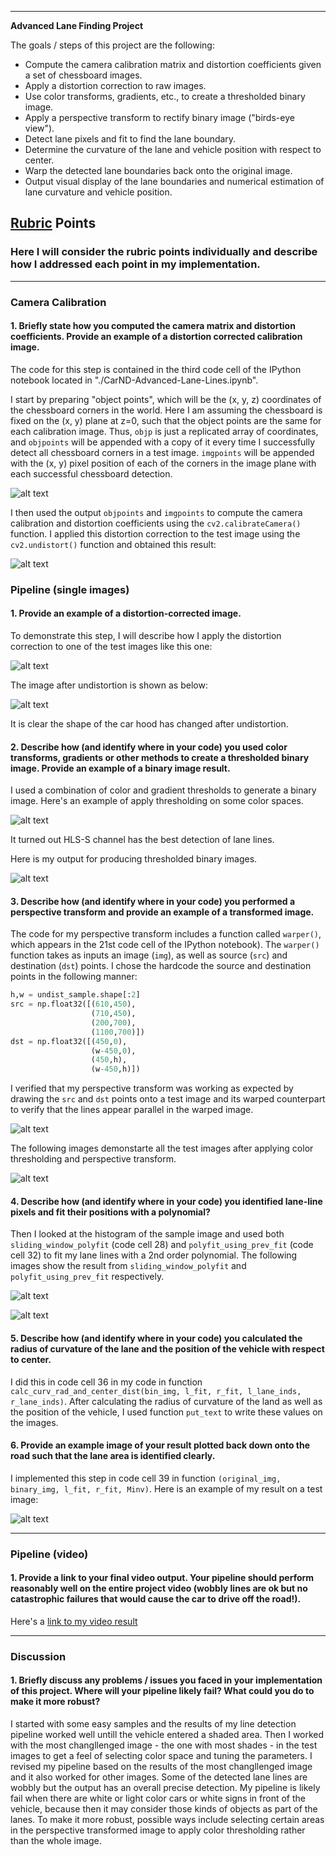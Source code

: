
---

**Advanced Lane Finding Project**

The goals / steps of this project are the following:

* Compute the camera calibration matrix and distortion coefficients given a set of chessboard images.
* Apply a distortion correction to raw images.
* Use color transforms, gradients, etc., to create a thresholded binary image.
* Apply a perspective transform to rectify binary image ("birds-eye view").
* Detect lane pixels and fit to find the lane boundary.
* Determine the curvature of the lane and vehicle position with respect to center.
* Warp the detected lane boundaries back onto the original image.
* Output visual display of the lane boundaries and numerical estimation of lane curvature and vehicle position.

[//]: # (Image References)

[image1]: ./output_images/0camera_caliberation.png 
[image2]: ./output_images/1undistort.png 
[image3]: ./output_images/2sample.png 
[image4]: ./output_images/3sample_undistored.png 
[image5]: ./output_images/4channel.png 
[image6]: ./output_images/5channel_thresh.png 
[image7]: ./output_images/6gradient.png 
[image8]: ./output_images/7thresh_magnitude.png 
[image9]: ./output_images/8thresh_dir.png 
[image10]: ./output_images/9pipe_res.png 
[image11]: ./output_images/10undist.png 
[image12]: ./output_images/11color_pipeline.png 
[image13]: ./output_images/12histogram.png 
[image14]: ./output_images/13rec_fit.png 
[image15]: ./output_images/14fitpoly.png 
[image16]: ./output_images/15sample_output.png
[image17]: ./output_images/16all_output.png 
[video1]: ./project_video_output.mp4 "Video"

## [Rubric](https://review.udacity.com/#!/rubrics/571/view) Points

### Here I will consider the rubric points individually and describe how I addressed each point in my implementation.  

---

### Camera Calibration

#### 1. Briefly state how you computed the camera matrix and distortion coefficients. Provide an example of a distortion corrected calibration image.

The code for this step is contained in the third code cell of the IPython notebook located in "./CarND-Advanced-Lane-Lines.ipynb".  

I start by preparing "object points", which will be the (x, y, z) coordinates of the chessboard corners in the world. Here I am assuming the chessboard is fixed on the (x, y) plane at z=0, such that the object points are the same for each calibration image.  Thus, `objp` is just a replicated array of coordinates, and `objpoints` will be appended with a copy of it every time I successfully detect all chessboard corners in a test image.  `imgpoints` will be appended with the (x, y) pixel position of each of the corners in the image plane with each successful chessboard detection.  

![alt text][image1]

I then used the output `objpoints` and `imgpoints` to compute the camera calibration and distortion coefficients using the `cv2.calibrateCamera()` function.  I applied this distortion correction to the test image using the `cv2.undistort()` function and obtained this result: 

![alt text][image2]

### Pipeline (single images)

#### 1. Provide an example of a distortion-corrected image.

To demonstrate this step, I will describe how I apply the distortion correction to one of the test images like this one:

![alt text][image3]

The image after undistortion is shown as below:

![alt text][image4]

It is clear the shape of the car hood has changed after undistortion.

#### 2. Describe how (and identify where in your code) you used color transforms, gradients or other methods to create a thresholded binary image.  Provide an example of a binary image result.

I used a combination of color and gradient thresholds to generate a binary image.  Here's an example of apply thresholding on some color spaces. 

![alt text][image6]

It turned out HLS-S channel has the best detection of lane lines.

Here is my output for producing thresholded binary images. 

![alt text][image10]

#### 3. Describe how (and identify where in your code) you performed a perspective transform and provide an example of a transformed image.

The code for my perspective transform includes a function called `warper()`, which appears in the 21st code cell of the IPython notebook).  The `warper()` function takes as inputs an image (`img`), as well as source (`src`) and destination (`dst`) points.  I chose the hardcode the source and destination points in the following manner:

```python
h,w = undist_sample.shape[:2]
src = np.float32([(610,450),
                  (710,450), 
                  (200,700), 
                  (1100,700)])
dst = np.float32([(450,0),
                  (w-450,0),
                  (450,h),
                  (w-450,h)])
```

I verified that my perspective transform was working as expected by drawing the `src` and `dst` points onto a test image and its warped counterpart to verify that the lines appear parallel in the warped image.

![alt text][image11]

The following images demonstarte all the test images after applying color thresholding and perspective transform.

![alt text][image12]

#### 4. Describe how (and identify where in your code) you identified lane-line pixels and fit their positions with a polynomial?

Then I looked at the histogram of the sample image and used both `sliding_window_polyfit` (code cell 28) and `polyfit_using_prev_fit` (code cell 32) to fit my lane lines with a 2nd order polynomial. The following images show the result from `sliding_window_polyfit` and `polyfit_using_prev_fit` respectively.

![alt text][image14]

![alt text][image15]

#### 5. Describe how (and identify where in your code) you calculated the radius of curvature of the lane and the position of the vehicle with respect to center.

I did this in code cell 36 in my code in function `calc_curv_rad_and_center_dist(bin_img, l_fit, r_fit, l_lane_inds, r_lane_inds)`. After calculating the radius of curvature of the land as well as the position of the vehicle, I used function `put_text` to write these values on the images.

#### 6. Provide an example image of your result plotted back down onto the road such that the lane area is identified clearly.

I implemented this step in code cell 39 in function `(original_img, binary_img, l_fit, r_fit, Minv)`.  Here is an example of my result on a test image:

![alt text][image16]

---

### Pipeline (video)

#### 1. Provide a link to your final video output.  Your pipeline should perform reasonably well on the entire project video (wobbly lines are ok but no catastrophic failures that would cause the car to drive off the road!).

Here's a [link to my video result](./project_video.mp4)

---

### Discussion

#### 1. Briefly discuss any problems / issues you faced in your implementation of this project.  Where will your pipeline likely fail?  What could you do to make it more robust?

I started with some easy samples and the results of my line detection pipeline worked well untill the vehicle entered a shaded area. Then I worked with the most changllenged image - the one with most shades - in the test images to get a feel of selecting color space and tuning the parameters. I revised my pipeline based on the results of the most changllenged image and it also worked for other images. Some of the detected lane lines are wobbly but the output has an overall precise detection.  My pipeline is likely fail when there are white or light color cars or white signs in front of the vehicle, because then it may consider those kinds of objects as part of the lanes. To make it more robust, possible ways include selecting certain areas in the perspective transformed image to apply color thresholding rather than the whole image.  
